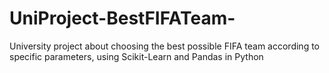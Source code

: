 # UniProject-BestFIFATeam-
University project about choosing the best possible FIFA team according to specific parameters, using Scikit-Learn and Pandas in Python
